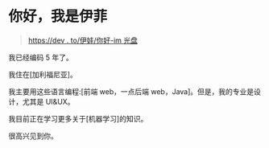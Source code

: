 # 你好，我是伊菲

> [https://dev . to/伊娃/你好-im 光盘](https://dev.to/evy/hello-im-evy)

我已经编码 5 年了。

我住在[加利福尼亚]。

我主要用这些语言编程:[前端 web，一点后端 web，Java]。但是，我的专业是设计，尤其是 UI&UX。

我目前正在学习更多关于[机器学习]的知识。

很高兴见到你。